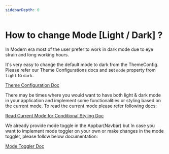 ```yaml
---
sidebarDepth: 0
---
```


# How to change Mode [Light / Dark] ?

In Modern era most of the user prefer to work in dark mode due to eye strain and long working hours.

It's very easy to change the default mode to dark from the ThemeConfig. Please refer our Theme Configurations docs and set `mode` property from `light` to `dark`.

[Theme Configuration Doc](/guide/settings/theme-config.html)

There may be times where you would want to have both light & dark mode in your application and implement some functionalities or styling based on the current mode. To read the current mode please refer following docs:

[Read Current Mode for Conditional Styling Doc](/guide/settings/hooks.html#read-values-from-settings-context)

We already provide mode toggle in the Appbar(Navbar) but In case you want to implement mode toggler on your own or make changes in the mode toggler, please follow below documentation:

[Mode Toggler Doc](/guide/settings/hooks.html#update-single-value-in-settings-context)
